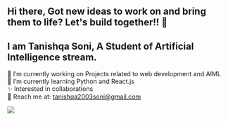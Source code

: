 ## Hi there, Got new ideas to work on and bring them to life? Let's build together!! 👋
## I am Tanishqa Soni, A Student of Artificial Intelligence stream.

🔭 I’m currently working on Projects related to web development and AIML <br>
🌱 I’m currently learning Python and React.js <br>
✨ Interested in collaborations <br>
📧 Reach me at: tanishqa2003soni@gmail.com


<a href="https://visitcount.itsvg.in">
  <img src="https://visitcount.itsvg.in/api?id=tanishqaa26&label=Profile%20Views&color=5&icon=0&pretty=true" />
</a>


